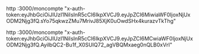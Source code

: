 http :3000/moncompte "x-auth-token:eyJhbGciOiJIUzI1NiIsInR5cCI6IkpXVCJ9.eyJpZCI6MiwiaWF0IjoxNjUxODM2Njg3fQ.sYo75qkwzZMu7MrivJ85XjK0uOwdSHx4kurazvTkThg"

http :3000/moncompte "x-auth-token:eyJhbGciOiJIUzI1NiIsInR5cCI6IkpXVCJ9.eyJpZCI6MCwiaWF0IjoxNjUxODM2Njg3fQ.AyilbQC2-Bu1f_X0SUIQ72_agVBQMxaeg0nQLB0xVrI"
